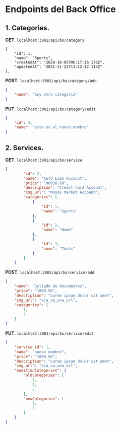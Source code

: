 # Endpoints del Back Office
## 1. Categories.
**GET**. `localhost:3001/api/bo/category`

    {
        "id": 1,
        "name": "Sports",
        "createdAt": "2020-10-05T06:17:16.178Z",
        "updatedAt": "2021-11-22T13:12:12.113Z"
    },

**POST**. `localhost:3001/api/bo/category/add`

```json
{
    "name": "Soy otra categoria"
}
```

**PUT**. `localhost:3001/api/bo/category/edit`

```json
{
    "id": 3,
    "name": "este es el nuevo nombre"
}
```

## 2. Services.
**GET**. `localhost:3001/api/bo/service`

```json
{
        "id": 2,
        "name": "Auto Loan Account",
        "price": "96930.68",
        "description": "Credit Card Account",
        "img_url": "Money Market Account",
        "categories": [
            {
                "id": 1,
                "name": "Sports"
            },
            {
                "id": 2,
                "name": "Home"
            },
            {
                "id": 3,
                "name": "Tools"
            }
        ]
    }
```

**POST**. `localhost:3001/api/bo/service/add`

```json
{
    "name": "Sellado de documentos",
    "price": "1000.50",
    "description": "Lorem ipsum dolor sit amet",
    "img_url": "aca_va_una_url",
    "categories": [
        1,
        2
    ]
}
```

**PUT**. `localhost:3001/api/bo/service/edit`

```json
{
    "service_id": 1,
    "name": "nuevo nombre",
	"price": "1000.50",
    "description": "Lorem ipsum dolor sit amet",
    "img_url": "aca_va_una_url",
    "modifiedCategories": {
        "oldCategories": [
            1,
            2,
            3
        ],
        "newCategories": [
            1,
            2
        ]
    }
}
```
